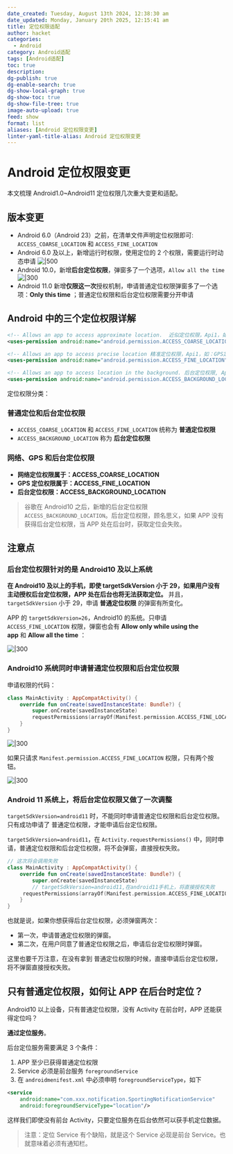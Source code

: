 ```yaml
---
date_created: Tuesday, August 13th 2024, 12:38:30 am
date_updated: Monday, January 20th 2025, 12:15:41 am
title: 定位权限适配
author: hacket
categories:
  - Android
category: Android适配
tags: [Android适配]
toc: true
description: 
dg-publish: true
dg-enable-search: true
dg-show-local-graph: true
dg-show-toc: true
dg-show-file-tree: true
image-auto-upload: true
feed: show
format: list
aliases: [Android 定位权限变更]
linter-yaml-title-alias: Android 定位权限变更
---
```


# Android 定位权限变更

本文梳理 Android1.0~Android11 定位权限几次重大变更和适配。

## 版本变更

- Android 6.0（Android 23）之前，在清单文件声明定位权限即可: `ACCESS_COARSE_LOCATION` 和 `ACCESS_FINE_LOCATION`
- Android 6.0 及以上，新增运行时权限，使用定位的 2 个权限，需要运行时动态申请 ![|500](https://raw.githubusercontent.com/hacket/ObsidianOSS/master/obsidian/20240811102850.png)
- Android 10.0，新增**后台定位权限**，弹窗多了一个选项，`Allow all the time` <br> ![|300](https://raw.githubusercontent.com/hacket/ObsidianOSS/master/obsidian/20240811103010.png)
- Android 11.0 新增**仅限这一次**授权机制，申请普通定位权限弹窗多了一个选项：**Only this time** ；普通定位权限和后台定位权限需要分开申请

## Android 中的三个定位权限详解

```xml
<!-- Allows an app to access approximate location.  近似定位权限，Api1，如：网络定位 -->
<uses-permission android:name="android.permission.ACCESS_COARSE_LOCATION" />

<!-- Allows an app to access precise location 精准定位权限，Api1，如：GPS定位-->
<uses-permission android:name="android.permission.ACCESS_FINE_LOCATION" />

<!-- Allows an app to access location in the background. 后台定位权限, Api29，Android10新增 -->
<uses-permission android:name="android.permission.ACCESS_BACKGROUND_LOCATION" />
```

定位权限分类：

### 普通定位和后台定位权限

- `ACCESS_COARSE_LOCATION` 和 `ACCESS_FINE_LOCATION` 统称为 **普通定位权限**
- `ACCESS_BACKGROUND_LOCATION` 称为 **后台定位权限**

### 网络、GPS 和后台定位权限

- **网络定位权限属于：ACCESS_COARSE_LOCATION**
- **GPS 定位权限属于：ACCESS_FINE_LOCATION**
- **后台定位权限：ACCESS_BACKGROUND_LOCATION**

> 谷歌在 Android10 之后，新增的后台定位权限 `ACCESS_BACKGROUND_LOCATION`。后台定位权限，顾名思义，如果 APP 没有获得后台定位权限，当 APP 处在后台时，获取定位会失败。

## 注意点

### 后台定位权限针对的是 Android10 及以上系统

**在 Android10 及以上的手机，即使 targetSdkVersion 小于 29，如果用户没有主动授权后台定位权限，APP 处在后台也将无法获取定位。** 并且，`targetSdkVersion` 小于 29，申请 **普通定位权限** 的弹窗有所变化。

APP 的 `targetSdkVersion=26`，Android10 的系统。只申请 `ACCESS_FINE_LOCATION` 权限，弹窗也会有 **Allow only while using the app** 和 **Allow all the time** ：

![|300](https://raw.githubusercontent.com/hacket/ObsidianOSS/master/obsidian/20240811104054.png)

### Android10 系统同时申请普通定位权限和后台定位权限

申请权限的代码：

```kotlin
class MainActivity : AppCompatActivity() {
    override fun onCreate(savedInstanceState: Bundle?) {
        super.onCreate(savedInstanceState)
        requestPermissions(arrayOf(Manifest.permission.ACCESS_FINE_LOCATION, Manifest.permission.ACCESS_BACKGROUND_LOCATION), 100)
    }
}
```

![|300](https://raw.githubusercontent.com/hacket/ObsidianOSS/master/obsidian/20240811104245.png)

如果只请求 `Manifest.permission.ACCESS_FINE_LOCATION` 权限，只有两个按钮。

![|300](https://raw.githubusercontent.com/hacket/ObsidianOSS/master/obsidian/20240811104319.png)

### Android 11 系统上，将后台定位权限又做了一次调整

`targetSdkVersion=android11` 时，不能同时申请普通定位权限和后台定位权限。只有成功申请了 普通定位权限，才能申请后台定位权限。

`targetSdkVersion=android11`，在 `Activity.requestPermissions()` 中，同时申请，普通定位权限和后台定位权限，将不会弹窗，直接授权失败。

```kotlin
// 这次将会调用失败
class MainActivity : AppCompatActivity() {
    override fun onCreate(savedInstanceState: Bundle?) {
        super.onCreate(savedInstanceState)
        // targetSdkVersion=android11,在android11手机上，将直接授权失败
     requestPermissions(arrayOf(Manifest.permission.ACCESS_FINE_LOCATION, Manifest.permission.ACCESS_BACKGROUND_LOCATION), 100)
    }
}
```

也就是说，如果你想获得后台定位权限，必须弹窗两次：

- 第一次，申请普通定位权限的弹窗。
- 第二次，在用户同意了普通定位权限之后，申请后台定位权限时弹窗。

这里也要千万注意，在没有拿到 普通定位权限的时候，直接申请后台定位权限，将不弹窗直接授权失败。

## 只有普通定位权限，如何让 APP 在后台时定位？

Android10 以上设备，只有普通定位权限，没有 Activity 在前台时，APP 还能获得定位吗？

**通过定位服务**。

后台定位服务需要满足 3 个条件：

1. APP 至少已获得普通定位权限
2. Service 必须是前台服务 `foregroundService`
3. 在 `androidmenifest.xml` 中必须申明 `foregroundServiceType`，如下

```xml
<service
    android:name="com.xxx.notification.SportingNotificationService"
    android:foregroundServiceType="location"/>
```

这样我们即使没有前台 Activity，只要定位服务在后台依然可以获手机定位数据。

> 注意：定位 Service 有个缺陷，就是这个 Service 必现是前台 Service。也就意味着必须有通知栏。
